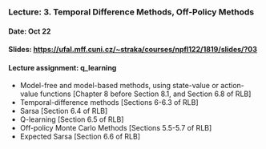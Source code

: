 ### Lecture: 3. Temporal Difference Methods, Off-Policy Methods
#### Date: Oct 22
#### Slides: https://ufal.mff.cuni.cz/~straka/courses/npfl122/1819/slides/?03
#### Lecture assignment: q_learning

- Model-free and model-based methods, using state-value or action-value
  functions [Chapter 8 before Section 8.1, and Section 6.8 of RLB]
- Temporal-difference methods [Sections 6-6.3 of RLB]
- Sarsa [Section 6.4 of RLB]
- Q-learning [Section 6.5 of RLB]
- Off-policy Monte Carlo Methods [Sections 5.5-5.7 of RLB]
- Expected Sarsa [Section 6.6 of RLB]
